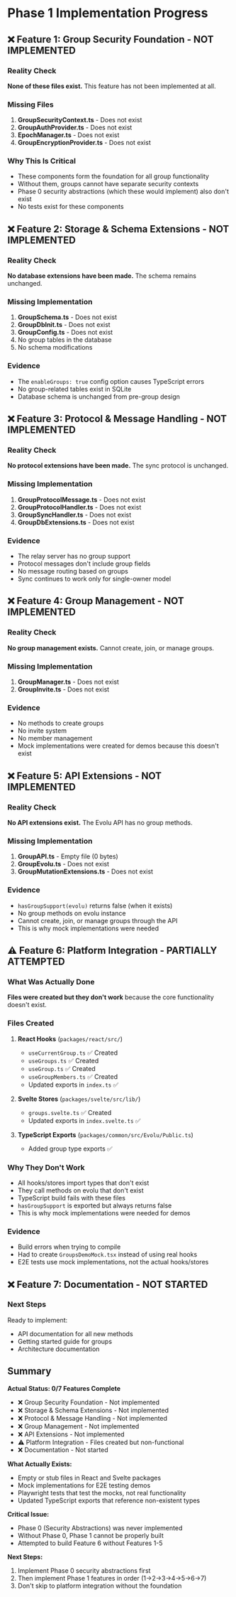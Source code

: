 # Phase 1 Implementation Progress

## ❌ Feature 1: Group Security Foundation - NOT IMPLEMENTED

### Reality Check

**None of these files exist.** This feature has not been implemented at all.

### Missing Files

1. **GroupSecurityContext.ts** - Does not exist
2. **GroupAuthProvider.ts** - Does not exist
3. **EpochManager.ts** - Does not exist
4. **GroupEncryptionProvider.ts** - Does not exist

### Why This Is Critical

- These components form the foundation for all group functionality
- Without them, groups cannot have separate security contexts
- Phase 0 security abstractions (which these would implement) also don't exist
- No tests exist for these components

## ❌ Feature 2: Storage & Schema Extensions - NOT IMPLEMENTED

### Reality Check

**No database extensions have been made.** The schema remains unchanged.

### Missing Implementation

1. **GroupSchema.ts** - Does not exist
2. **GroupDbInit.ts** - Does not exist  
3. **GroupConfig.ts** - Does not exist
4. No group tables in the database
5. No schema modifications

### Evidence

- The `enableGroups: true` config option causes TypeScript errors
- No group-related tables exist in SQLite
- Database schema is unchanged from pre-group design

## ❌ Feature 3: Protocol & Message Handling - NOT IMPLEMENTED

### Reality Check

**No protocol extensions have been made.** The sync protocol is unchanged.

### Missing Implementation

1. **GroupProtocolMessage.ts** - Does not exist
2. **GroupProtocolHandler.ts** - Does not exist
3. **GroupSyncHandler.ts** - Does not exist
4. **GroupDbExtensions.ts** - Does not exist

### Evidence

- The relay server has no group support
- Protocol messages don't include group fields
- No message routing based on groups
- Sync continues to work only for single-owner model

## ❌ Feature 4: Group Management - NOT IMPLEMENTED

### Reality Check

**No group management exists.** Cannot create, join, or manage groups.

### Missing Implementation

1. **GroupManager.ts** - Does not exist
2. **GroupInvite.ts** - Does not exist

### Evidence

- No methods to create groups
- No invite system
- No member management
- Mock implementations were created for demos because this doesn't exist

## ❌ Feature 5: API Extensions - NOT IMPLEMENTED

### Reality Check

**No API extensions exist.** The Evolu API has no group methods.

### Missing Implementation

1. **GroupAPI.ts** - Empty file (0 bytes)
2. **GroupEvolu.ts** - Does not exist
3. **GroupMutationExtensions.ts** - Does not exist

### Evidence

- `hasGroupSupport(evolu)` returns false (when it exists)
- No group methods on evolu instance
- Cannot create, join, or manage groups through the API
- This is why mock implementations were needed

## ⚠️ Feature 6: Platform Integration - PARTIALLY ATTEMPTED

### What Was Actually Done

**Files were created but they don't work** because the core functionality doesn't exist.

### Files Created

1. **React Hooks** (`packages/react/src/`)
   - `useCurrentGroup.ts` ✅ Created
   - `useGroups.ts` ✅ Created
   - `useGroup.ts` ✅ Created
   - `useGroupMembers.ts` ✅ Created
   - Updated exports in `index.ts` ✅

2. **Svelte Stores** (`packages/svelte/src/lib/`)
   - `groups.svelte.ts` ✅ Created
   - Updated exports in `index.svelte.ts` ✅

3. **TypeScript Exports** (`packages/common/src/Evolu/Public.ts`)
   - Added group type exports ✅

### Why They Don't Work

- All hooks/stores import types that don't exist
- They call methods on evolu that don't exist
- TypeScript build fails with these files
- `hasGroupSupport` is exported but always returns false
- This is why mock implementations were needed for demos

### Evidence

- Build errors when trying to compile
- Had to create `GroupsDemoMock.tsx` instead of using real hooks
- E2E tests use mock implementations, not the actual hooks/stores

## ❌ Feature 7: Documentation - NOT STARTED

### Next Steps

Ready to implement:
- API documentation for all new methods
- Getting started guide for groups
- Architecture documentation

## Summary

**Actual Status: 0/7 Features Complete**
- ❌ Group Security Foundation - Not implemented
- ❌ Storage & Schema Extensions - Not implemented
- ❌ Protocol & Message Handling - Not implemented
- ❌ Group Management - Not implemented
- ❌ API Extensions - Not implemented
- ⚠️ Platform Integration - Files created but non-functional
- ❌ Documentation - Not started

**What Actually Exists:**
- Empty or stub files in React and Svelte packages
- Mock implementations for E2E testing demos
- Playwright tests that test the mocks, not real functionality
- Updated TypeScript exports that reference non-existent types

**Critical Issue:**
- Phase 0 (Security Abstractions) was never implemented
- Without Phase 0, Phase 1 cannot be properly built
- Attempted to build Feature 6 without Features 1-5

**Next Steps:**
1. Implement Phase 0 security abstractions first
2. Then implement Phase 1 features in order (1→2→3→4→5→6→7)
3. Don't skip to platform integration without the foundation